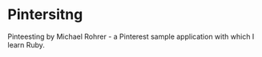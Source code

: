 # Pintersitng 

Pinteesting by Michael Rohrer - a Pinterest sample application with which I learn Ruby.